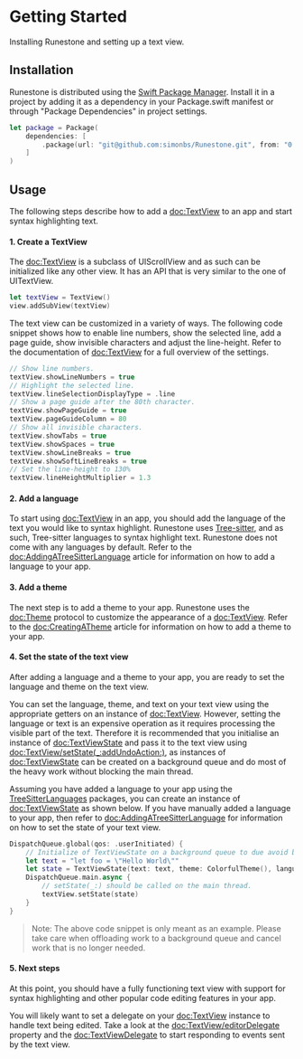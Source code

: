 # Getting Started

Installing Runestone and setting up a text view.

## Installation

Runestone is distributed using the [Swift Package Manager](https://www.swift.org/package-manager/). Install it in a project by adding it as a dependency in your Package.swift manifest or through "Package Dependencies" in  project settings.

```swift
let package = Package(
    dependencies: [
        .package(url: "git@github.com:simonbs/Runestone.git", from: "0.1.0")
    ]
)
```

## Usage

The following steps describe how to add a <doc:TextView> to an app and start syntax highlighting text.

#### 1. Create a TextView

The <doc:TextView> is a subclass of UIScrollView and as such can be initialized like any other view. It has an API that is very similar to the one of UITextView.

```swift
let textView = TextView()
view.addSubView(textView)
```

The text view can be customized in a variety of ways. The following code snippet shows how to enable line numbers, show the selected line, add a page guide, show invisible characters and adjust the line-height. Refer to the documentation of <doc:TextView> for a full overview of the settings.

```swift
// Show line numbers.
textView.showLineNumbers = true
// Highlight the selected line.
textView.lineSelectionDisplayType = .line
// Show a page guide after the 80th character.
textView.showPageGuide = true
textView.pageGuideColumn = 80
// Show all invisible characters.
textView.showTabs = true
textView.showSpaces = true
textView.showLineBreaks = true
textView.showSoftLineBreaks = true
// Set the line-height to 130%
textView.lineHeightMultiplier = 1.3
```

#### 2. Add a language

To start using <doc:TextView> in an app, you should add the language of the text you would like to syntax highlight. Runestone uses [Tree-sitter](https://tree-sitter.github.io/tree-sitter/), and as such, Tree-sitter languages to syntax highlight text. Runestone does not come with any languages by default. Refer to the <doc:AddingATreeSitterLanguage> article for information on how to add a language to your app.

#### 3. Add a theme

The next step is to add a theme to your app. Runestone uses the <doc:Theme> protocol to customize the appearance of a <doc:TextView>. Refer to the <doc:CreatingATheme> article for information on how to add a theme to your app.

#### 4. Set the state of the text view

After adding a language and a theme to your app, you are ready to set the language and theme on the text view.

You can set the language, theme, and text on your text view using the appropriate getters on an instance of <doc:TextView>. However, setting the language or text is an expensive operation as it requires processing the visible part of the text. Therefore it is recommended that you initialise an instance of <doc:TextViewState> and pass it to the text view using <doc:TextView/setState(_:addUndoAction:)>, as instances of <doc:TextViewState> can be created on a background queue and do most of the heavy work without blocking the main thread.

Assuming you have added a language to your app using the [TreeSitterLanguages](https://github.com/simonbs/TreeSitterLanguages) packages, you can create an instance of <doc:TextViewState> as shown below. If you have manually added a language to your app, then refer to <doc:AddingATreeSitterLanguage> for information on how to set the state of your text view.

```swift
DispatchQueue.global(qos: .userInitiated) {
    // Initialize of TextViewState on a background queue to due avoid blocking the main thread.
    let text = "let foo = \"Hello World\""
    let state = TextViewState(text: text, theme: ColorfulTheme(), language: .javaScript)
    DispatchQueue.main.async {
        // setState(_:) should be called on the main thread.
        textView.setState(state)
    }
}
```

> Note: The above code snippet is only meant as an example. Please take care when offloading work to a background queue and cancel work that is no longer needed.

#### 5. Next steps

At this point, you should have a fully functioning text view with support for syntax highlighting and other popular code editing features in your app.

You will likely want to set a delegate on your <doc:TextView> instance to handle text being edited. Take a look at the <doc:TextView/editorDelegate> property and the <doc:TextViewDelegate> to start responding to events sent by the text view.
